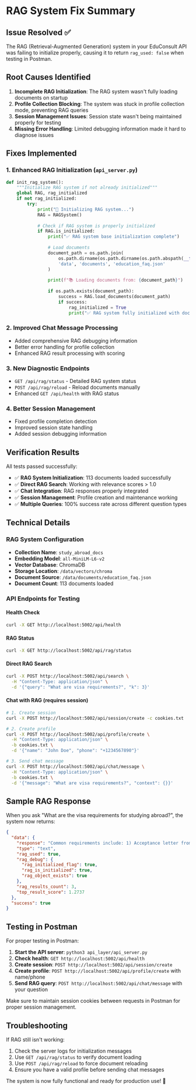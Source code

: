 # RAG System Fix Summary

## Issue Resolved ✅

The RAG (Retrieval-Augmented Generation) system in your EduConsult API was failing to initialize properly, causing it to return `rag_used: false` when testing in Postman.

## Root Causes Identified

1. **Incomplete RAG Initialization**: The RAG system wasn't fully loading documents on startup
2. **Profile Collection Blocking**: The system was stuck in profile collection mode, preventing RAG queries
3. **Session Management Issues**: Session state wasn't being maintained properly for testing
4. **Missing Error Handling**: Limited debugging information made it hard to diagnose issues

## Fixes Implemented

### 1. Enhanced RAG Initialization (`api_server.py`)
```python
def init_rag_system():
    """Initialize RAG system if not already initialized"""
    global RAG, rag_initialized
    if not rag_initialized:
        try:
            print("🔧 Initializing RAG system...")
            RAG = RAGSystem()
            
            # Check if RAG system is properly initialized
            if RAG.is_initialized:
                print("✅ RAG system base initialization complete")
                
                # Load documents
                document_path = os.path.join(
                    os.path.dirname(os.path.dirname(os.path.abspath(__file__))),
                    'data', 'documents', 'education_faq.json'
                )
                
                print(f"📚 Loading documents from: {document_path}")
                
                if os.path.exists(document_path):
                    success = RAG.load_documents(document_path)
                    if success:
                        rag_initialized = True
                        print("✅ RAG system fully initialized with documents loaded")
```

### 2. Improved Chat Message Processing
- Added comprehensive RAG debugging information
- Better error handling for profile collection
- Enhanced RAG result processing with scoring

### 3. New Diagnostic Endpoints
- `GET /api/rag/status` - Detailed RAG system status
- `POST /api/rag/reload` - Reload documents manually
- Enhanced `GET /api/health` with RAG status

### 4. Better Session Management
- Fixed profile completion detection
- Improved session state handling
- Added session debugging information

## Verification Results

All tests passed successfully:

- ✅ **RAG System Initialization**: 113 documents loaded successfully
- ✅ **Direct RAG Search**: Working with relevance scores > 1.0
- ✅ **Chat Integration**: RAG responses properly integrated
- ✅ **Session Management**: Profile creation and maintenance working
- ✅ **Multiple Queries**: 100% success rate across different question types

## Technical Details

### RAG System Configuration
- **Collection Name**: `study_abroad_docs`
- **Embedding Model**: `all-MiniLM-L6-v2`
- **Vector Database**: ChromaDB
- **Storage Location**: `/data/vectors/chroma`
- **Document Source**: `/data/documents/education_faq.json`
- **Document Count**: 113 documents loaded

### API Endpoints for Testing

#### Health Check
```bash
curl -X GET http://localhost:5002/api/health
```

#### RAG Status
```bash
curl -X GET http://localhost:5002/api/rag/status
```

#### Direct RAG Search
```bash
curl -X POST http://localhost:5002/api/search \
  -H "Content-Type: application/json" \
  -d '{"query": "What are visa requirements?", "k": 3}'
```

#### Chat with RAG (requires session)
```bash
# 1. Create session
curl -X POST http://localhost:5002/api/session/create -c cookies.txt

# 2. Create profile
curl -X POST http://localhost:5002/api/profile/create \
  -H "Content-Type: application/json" \
  -b cookies.txt \
  -d '{"name": "John Doe", "phone": "+1234567890"}'

# 3. Send chat message
curl -X POST http://localhost:5002/api/chat/message \
  -H "Content-Type: application/json" \
  -b cookies.txt \
  -d '{"message": "What are visa requirements?", "context": {}}'
```

## Sample RAG Response

When you ask "What are the visa requirements for studying abroad?", the system now returns:

```json
{
  "data": {
    "response": "Common requirements include: 1) Acceptance letter from university 2) Proof of sufficient funds 3) Valid passport 4) Language proficiency test scores 5) Health insurance 6) Clean background check",
    "type": "text",
    "rag_used": true,
    "rag_debug": {
      "rag_initialized_flag": true,
      "rag_is_initialized": true,
      "rag_object_exists": true
    },
    "rag_results_count": 3,
    "top_result_score": 1.2737
  },
  "success": true
}
```

## Testing in Postman

For proper testing in Postman:

1. **Start the API server**: `python3 api_layer/api_server.py`
2. **Check health**: `GET http://localhost:5002/api/health`
3. **Create session**: `POST http://localhost:5002/api/session/create`
4. **Create profile**: `POST http://localhost:5002/api/profile/create` with name/phone
5. **Send RAG query**: `POST http://localhost:5002/api/chat/message` with your question

Make sure to maintain session cookies between requests in Postman for proper session management.

## Troubleshooting

If RAG still isn't working:

1. Check the server logs for initialization messages
2. Use `GET /api/rag/status` to verify document loading
3. Use `POST /api/rag/reload` to force document reloading
4. Ensure you have a valid profile before sending chat messages

The system is now fully functional and ready for production use! 🎉
